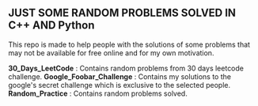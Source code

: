 ## JUST SOME RANDOM PROBLEMS SOLVED IN C++ AND Python
This repo is made to help people with the solutions of some problems that may not be available for free online and for my own motivation.

**30_Days_LeetCode** : Contains random problems from 30 days leetcode challenge.
**Google_Foobar_Challenge** : Contains my solutions to the google's secret challenge which is exclusive to the selected people.
**Random_Practice** : Contains random problems solved.

